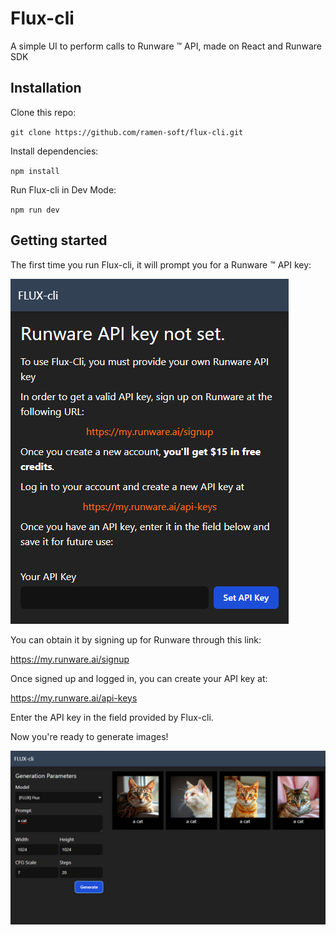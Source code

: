 # Flux-cli

A simple UI to perform calls to Runware ™ API, made on React and Runware SDK

## Installation

Clone this repo:

`git clone https://github.com/ramen-soft/flux-cli.git`

Install dependencies:

`npm install`

Run Flux-cli in Dev Mode:

`npm run dev`

## Getting started

The first time you run Flux-cli, it will prompt you for a Runware ™ API key:

![API key no found](./doc/assets/ramen-soft.github.io_flux-cli_.png)

You can obtain it by signing up for Runware through this link:

https://my.runware.ai/signup

Once signed up and logged in, you can create your API key at:

https://my.runware.ai/api-keys

Enter the API key in the field provided by Flux-cli.

Now you're ready to generate images!

![Flux-cli](./doc/assets/flux-cli.png)
